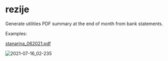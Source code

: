 # rezije

Generate utilities PDF summary at the end of month from bank statements.

Examples:

[stanarina_062021.pdf](https://github.com/karabaja4/rezije/files/6826889/stanarina_062021.pdf)

![2021-07-16_02-235](https://user-images.githubusercontent.com/1043015/125874253-181ab2e2-77db-4e36-927e-21e38f46064b.png)
